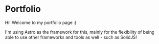 # Portfolio

Hi! Welcome to my portfolio page :) 

I'm using Astro as the framework for this, mainly for the flexibility of being able to use other frameworks and tools as well - such as SolidJS!

